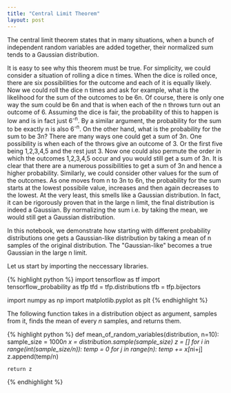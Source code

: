 ```yaml
---
title: "Central Limit Theorem"
layout: post
---
```


The central limit theorem states that in many situations, when a bunch of independent random variables are added together, their normalized sum tends to a Gaussian distribution.

It is easy to see why this theorem must be true. For simplicity, we could consider a situation of rolling a dice n times. When the dice is rolled once, there are six possibilities for the outcome and each of it is equally likely. Now we could roll the dice n times and ask for example, what is the likelihood for the sum of the outcomes to be 6n. Of course, there is only one way the sum could be 6n and that is when each of the n throws turn out an outcome of 6. Assuming the dice is fair, the probability of this to happen is low and is in fact just 6<sup>-n</sup>. By a similar argument, the probability for the sum to be exactly n is also 6<sup>-n</sup>. On the other hand, what is the probability for the sum to be 3n? There are many ways one could get a sum of 3n. One possibility is when each of the throws give an outcome of 3. Or the first five being 1,2,3,4,5 and the rest just 3. Now one could also permute the order in which the outcomes 1,2,3,4,5 occur and you would still get a sum of 3n. It is clear that there are a numerous possibilities to get a sum of 3n and hence a higher probability. Similarly, we could consider other values for the sum of the outcomes. As one moves from n to 3n to 6n, the probability for the sum starts at the lowest possibile value, increases and then again decreases to the lowest. At the very least, this smells like a Gaussian distribution. In fact, it can be rigorously proven that in the large n limit, the final distribution is indeed a Gaussian. By normalizing the sum i.e. by taking the mean, we would still get a Gaussian distribution.

In this notebook, we demonstrate how starting with different probability distributions one gets a Gaussian-like distribution by taking a mean of n samples of the original distribution. The "Gaussian-like" becomes a true Gaussian in the large n limit.

Let us start by importing the neccessary libraries.

{% highlight python %}
import tensorflow as tf
import tensorflow_probability as tfp
tfd = tfp.distributions
tfb = tfp.bijectors

import numpy as np
import matplotlib.pyplot as plt
{% endhighlight %}

The following function takes in a distribution object as argument, samples from it, finds the mean of every $n$ samples, and returns them.

{% highlight python %}
def mean_of_random_variables(distribution, n=10):
    sample_size = 1000*n
    x = distribution.sample(sample_size)
    z = []
    for i in range(int(sample_size/n)):
        temp = 0
        for j in range(n):
            temp += x[n*i+j]
        z.append(temp/n)
        
    return z
{% endhighlight %}    
